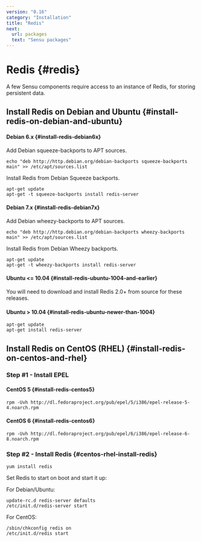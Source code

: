 ```yaml
---
version: "0.16"
category: "Installation"
title: "Redis"
next:
  url: packages
  text: "Sensu packages"
---
```


# Redis {#redis}

A few Sensu components require access to an instance of Redis, for
storing persistent data.

## Install Redis on Debian and Ubuntu {#install-redis-on-debian-and-ubuntu}

#### Debian 6.x {#install-redis-debian6x}

Add Debian squeeze-backports to APT sources.

~~~ shell
echo "deb http://http.debian.org/debian-backports squeeze-backports main" >> /etc/apt/sources.list
~~~

Install Redis from Debian Squeeze backports.

~~~ shell
apt-get update
apt-get -t squeeze-backports install redis-server
~~~

#### Debian 7.x {#install-redis-debian7x}

Add Debian wheezy-backports to APT sources.

~~~ shell
echo "deb http://http.debian.org/debian-backports wheezy-backports main" >> /etc/apt/sources.list
~~~

Install Redis from Debian Wheezy backports.

~~~ shell
apt-get update
apt-get -t wheezy-backports install redis-server
~~~

#### Ubuntu <= 10.04 {#install-redis-ubuntu-1004-and-earlier}

You will need to download and install Redis 2.0+ from source for these
releases.

#### Ubuntu > 10.04 {#install-redis-ubuntu-newer-than-1004}

~~~ shell
apt-get update
apt-get install redis-server
~~~

## Install Redis on CentOS (RHEL) {#install-redis-on-centos-and-rhel}

### Step #1 - Install EPEL

#### CentOS 5 {#install-redis-centos5}

~~~ shell
rpm -Uvh http://dl.fedoraproject.org/pub/epel/5/i386/epel-release-5-4.noarch.rpm
~~~

#### CentOS 6 {#install-redis-centos6}

~~~ shell
rpm -Uvh http://dl.fedoraproject.org/pub/epel/6/i386/epel-release-6-8.noarch.rpm
~~~

### Step #2 - Install Redis {#centos-rhel-install-redis}

~~~ shell
yum install redis
~~~

Set Redis to start on boot and start it up:

For Debian/Ubuntu:

~~~ shell
update-rc.d redis-server defaults
/etc/init.d/redis-server start
~~~

For CentOS:

~~~
/sbin/chkconfig redis on
/etc/init.d/redis start
~~~
